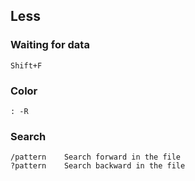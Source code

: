 Less
---

### Waiting for data
  	Shift+F

### Color
	: -R

### Search
	/pattern	Search forward in the file
	?pattern	Search backward in the file
